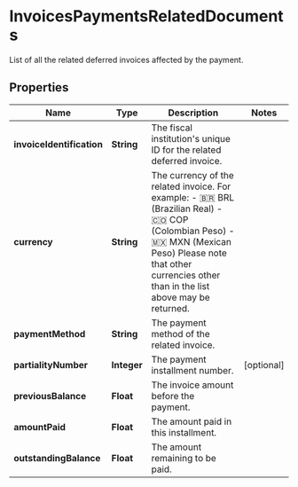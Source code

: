 

# InvoicesPaymentsRelatedDocuments

List of all the related deferred invoices affected by the payment.

## Properties

| Name | Type | Description | Notes |
|------------ | ------------- | ------------- | -------------|
|**invoiceIdentification** | **String** | The fiscal institution&#39;s unique ID for the related deferred invoice. |  |
|**currency** | **String** | The currency of the related invoice. For example: - 🇧🇷 BRL (Brazilian Real) - 🇨🇴 COP (Colombian Peso) - 🇲🇽 MXN (Mexican Peso)   Please note that other currencies other than in the list above may be returned. |  |
|**paymentMethod** | **String** | The payment method of the related invoice. |  |
|**partialityNumber** | **Integer** | The payment installment number. |  [optional] |
|**previousBalance** | **Float** | The invoice amount before the payment. |  |
|**amountPaid** | **Float** | The amount paid in this installment. |  |
|**outstandingBalance** | **Float** | The amount remaining to be paid. |  |



